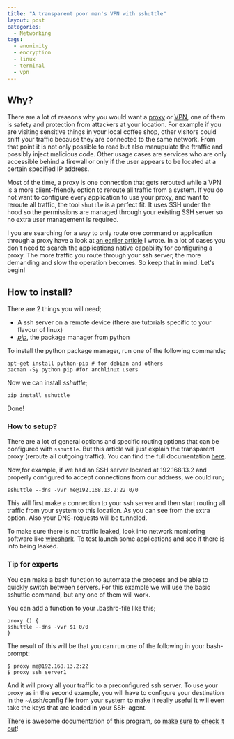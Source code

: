 ```yaml
---
title: "A transparent poor man's VPN with sshuttle"
layout: post
categories:
  - Networking
tags:
  - anonimity
  - encryption
  - linux
  - terminal
  - vpn
---
```

## Why?

There are a lot of reasons why you would want a [proxy](https://en.wikipedia.org/wiki/Proxy_server) or [VPN](https://en.wikipedia.org/wiki/Virtual_private_network), one of them is safety and protection from attackers at your location. For example if you are visiting sensitive things in your local coffee shop, other visitors could sniff your traffic because they are connected to the same network. From that point it is not only possible to read but also manupulate the ftraffic and possibly inject malicious code. Other usage cases are services who are only accessible behind a firewall or only if the user appears to be located at a certain specified IP address.

Most of the time, a proxy is one connection that gets rerouted while a VPN is a more client-friendly option to reroute all traffic from a system.
If you do not want to configure every application to use your proxy, and want to reroute all traffic, the tool `shuttle` is a perfect fit. 
It uses SSH under the hood so the permissions are managed through your existing SSH server so no extra user management is required.

I you are searching for a way to only route one command or application through a proxy have a look at [an earlier article](/2017/02/02/tip-running-a-terminal-command-through-a-proxy/) I wrote. 
In a lot of cases you don't need to search the applications native capability for configuring a proxy.
The more traffic you route through your ssh server, 
the more demanding and slow the operation becomes. So keep that in mind. Let's begin!

## How to install?

There are 2 things you will need;
  
- A ssh server on a remote device (there are tutorials specific to your flavour of linux)
- _[pip](https://pypi.python.org/pypi/pip)_, the package manager from python

To install the python package manager, run one of the following commands;
```
apt-get install python-pip # for debian and others
pacman -Sy python pip #for archlinux users
```

Now we can install _sshuttle_;
```
pip install sshuttle
```
Done!

### How to setup?

There are a lot of general options and specific routing options that can be configured with `sshuttle`.
But this article will just explain the transparent proxy (reroute all outgoing traffic). 
You can find the full documentation [here](https://sshuttle.readthedocs.io/en/stable/overview.html).

Now,for example, if we had an SSH server located at 192.168.13.2 and properly configured to accept connections from our address, we could run;

```
sshuttle --dns -vvr me@192.168.13.2:22 0/0
```
This will first make a connection to your ssh server and then start routing all traffic from your system to this location.
As you can see from the extra option. Also your DNS-requests will be tunneled.

To make sure there is not traffic leaked, look into network monitoring software like [wireshark](https://www.wireshark.org/). To test launch some applications and see if there is info being leaked.

### Tip for experts
You can make a bash function to automate the process and be able to quickly switch between servers.
For this example we will use the basic sshuttle command, but any one of them will work.
  
You can add a function to your .bashrc-file like this;
```
proxy () {
sshuttle --dns -vvr $1 0/0
}
```

The result of this will be that you can run one of the following in your bash-prompt:
```
$ proxy me@192.168.13.2:22 
$ proxy ssh_server1
```
And it will proxy all your traffic to a preconfigured ssh server.
To use your proxy as in the second example, you will have to configure your destination in the ~/.ssh/config file from your system to make it really useful
It will even take the keys that are loaded in your SSH-agent.
  
There is awesome documentation of this program, so [make sure to check it out](https://sshuttle.readthedocs.io/en/stable/overview.html)!
